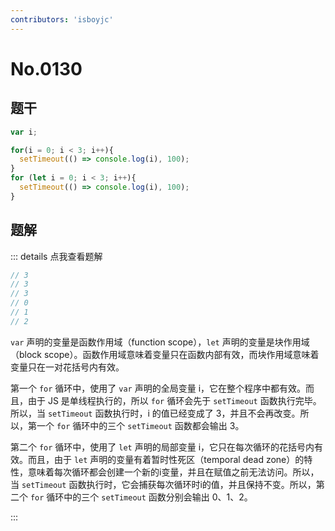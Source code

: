 ```yaml
---
contributors: 'isboyjc'
---
```


# No.0130


## 题干

```js
var i;

for(i = 0; i < 3; i++){
  setTimeout(() => console.log(i), 100);
}
for (let i = 0; i < 3; i++){
  setTimeout(() => console.log(i), 100);
}
```




## 题解

::: details 点我查看题解

```js
// 3
// 3
// 3
// 0
// 1
// 2
```

`var` 声明的变量是函数作用域（function scope），`let` 声明的变量是块作用域（block scope）。函数作用域意味着变量只在函数内部有效，而块作用域意味着变量只在一对花括号内有效。


第一个 `for` 循环中，使用了 `var` 声明的全局变量 i，它在整个程序中都有效。而且，由于 JS 是单线程执行的，所以 `for` 循环会先于 `setTimeout` 函数执行完毕。所以，当 `setTimeout` 函数执行时，i 的值已经变成了 3，并且不会再改变。所以，第一个 `for` 循环中的三个 `setTimeout` 函数都会输出 3。

第二个 `for` 循环中，使用了 `let` 声明的局部变量 i，它只在每次循环的花括号内有效。而且，由于 `let` 声明的变量有着暂时性死区（temporal dead zone）的特性，意味着每次循环都会创建一个新的i变量，并且在赋值之前无法访问。所以，当 `setTimeout` 函数执行时，它会捕获每次循环时i的值，并且保持不变。所以，第二个 `for` 循环中的三个 `setTimeout` 函数分别会输出 0、1、2。

:::
